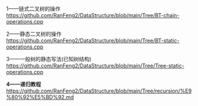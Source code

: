1——链式二叉树的操作                    https://github.com/RanFeng2/DataStructure/blob/main/Tree/BT-chain-operations.cpp

2——静态二叉树的操作                    https://github.com/RanFeng2/DataStructure/blob/main/Tree/BT-static-operations.cpp

3——一般树的静态写法(已知树结构)        https://github.com/RanFeng2/DataStructure/blob/main/Tree/Tree-static-operations.cpp

**4——递归教程**                          https://github.com/RanFeng2/DataStructure/blob/main/Tree/recursion/%E9%80%92%E5%BD%92.md
